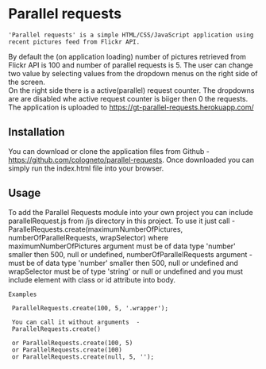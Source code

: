 # Parallel requests
	'Parallel requests' is a simple HTML/CSS/JavaScript application using recent pictures feed from Flickr API.
 By default the (on application loading) number of pictures retrieved from Flickr API is 100 and number of parallel requests is 5.
 The user can change two value by selecting values from the dropdown menus on the right side of the screen.  
 On the right side there is a active(parallel) request counter. 
 The dropdowns are are disabled whe active request counter is biiger then 0 the requests.
 The application is uploaded to https://gt-parallel-requests.herokuapp.com/
## Installation
You can download or clone the application files from Github - https://github.com/cologneto/parallel-requests.
Once downloaded you can simply run the index.html file into your browser.
## Usage 
To add the Parallel Requests module into your own project you can include parallelRequest.js from /js directory in this project.
To use it just call - ParallelRequests.create(maximumNumberOfPictures, numberOfParallelRequests, wrapSelector)
where maximumNumberOfPictures argument must be of data type 'number' smaller then 500,  null or undefined,
numberOfParallelRequests argument - must be of data type 'number' smaller then 500,  null or undefined and
wrapSelector must be of type 'string' or null or undefined and you must include element with class or id attribute into body.

	Examples
  
	 ParallelRequests.create(100, 5, '.wrapper');
	 
	 You can call it without arguments  - 
	 ParallelRequests.create()
	 
	 or ParallelRequests.create(100, 5)
	 or ParallelRequests.create(100) 
	 or ParallelRequests.create(null, 5, '');

 